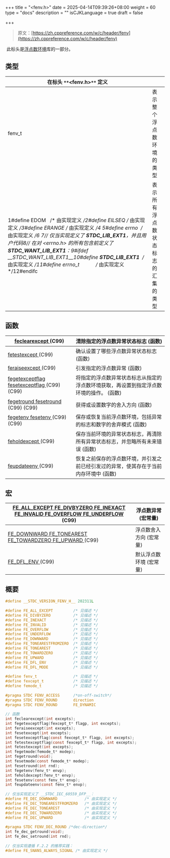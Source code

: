 +++
title = "<fenv.h>"
date = 2025-04-14T09:39:26+08:00
weight = 60
type = "docs"
description = ""
isCJKLanguage = true
draft = false

+++

> 原文：[https://zh.cppreference.com/w/c/header/fenv](https://zh.cppreference.com/w/c/header/fenv)

​	此标头是[浮点数环境](https://zh.cppreference.com/w/c/numeric/fenv)库的一部分。

## 类型

| 在标头 `**`<fenv.h>`**` 定义                                 |                                    |
| ------------------------------------------------------------ | ---------------------------------- |
| fenv_t                                                       | 表示整个浮点数环境的类型           |
| 1#define EDOM   /* 由实现定义 */2#define EILSEQ /* 由实现定义 */3#define ERANGE /* 由实现定义 */4 5#define errno  /* 由实现定义 */6 7// 仅当实现定义了 __STDC_LIB_EXT1__，并且用户代码8// 在对 <errno.h> 的所有包含前定义了 __STDC_WANT_LIB_EXT1__：9#ifdef __STDC_WANT_LIB_EXT1__10#define __STDC_LIB_EXT1__  /* 由实现定义 */11#define errno_t            /* 由实现定义 */12#endifc | 表示所有浮点数状态标志的汇集的类型 |

## 函数

| [feclearexcept   ](https://zh.cppreference.com/w/c/numeric/fenv/feclearexcept)(C99) | 清除指定的浮点数异常状态标志 (函数)                          |
| ------------------------------------------------------------ | ------------------------------------------------------------ |
| [fetestexcept   ](https://zh.cppreference.com/w/c/numeric/fenv/fetestexcept)(C99) | 确认设置了哪些浮点数异常状态标志 (函数)                      |
| [feraiseexcept   ](https://zh.cppreference.com/w/c/numeric/fenv/feraiseexcept)(C99) | 引发指定的浮点数异常 (函数)                                  |
| [fegetexceptflag   fesetexceptflag   ](https://zh.cppreference.com/w/c/numeric/fenv/feexceptflag)(C99)   (C99) | 将指定的浮点数异常状态标志从指定的浮点数环境获取，再设置到指定浮点数环境的操作。 (函数) |
| [fegetround   fesetround   ](https://zh.cppreference.com/w/c/numeric/fenv/feround)(C99)   (C99) | 获得或设置数字的舍入方向 (函数)                              |
| [fegetenv   fesetenv   ](https://zh.cppreference.com/w/c/numeric/fenv/feenv)(C99)   (C99) | 保存或恢复当前浮点数环境，包括异常的标志和数字的舍弃模式 (函数) |
| [feholdexcept   ](https://zh.cppreference.com/w/c/numeric/fenv/feholdexcept)(C99) | 保存当前环境的异常状态标志，再清除所有异常状态标志，并忽略所有未来错误 (函数) |
| [feupdateenv   ](https://zh.cppreference.com/w/c/numeric/fenv/feupdateenv)(C99) | 恢复之前保存的浮点数环境，并引发之前已经引发过的异常，使其存在于当前内存环境中 (函数) |

## 宏

| [FE_ALL_EXCEPT   FE_DIVBYZERO   FE_INEXACT   FE_INVALID   FE_OVERFLOW   FE_UNDERFLOW   ](https://zh.cppreference.com/w/c/numeric/fenv/FE_exceptions)(C99) | 浮点数异常 (宏常量)     |
| ------------------------------------------------------------ | ----------------------- |
| [FE_DOWNWARD   FE_TONEAREST   FE_TOWARDZERO   FE_UPWARD   ](https://zh.cppreference.com/w/c/numeric/fenv/FE_round)(C99) | 浮点数舍入方向 (宏常量) |
| [FE_DFL_ENV   ](https://zh.cppreference.com/w/c/numeric/fenv/FE_DFL_ENV)(C99) | 默认浮点数环境 (宏常量) |

## 概要

```c
#define __STDC_VERSION_FENV_H__ 202311L
 
#define FE_ALL_EXCEPT         /* 见描述 */
#define FE_DIVBYZERO          /* 见描述 */
#define FE_INEXACT            /* 见描述 */
#define FE_INVALID            /* 见描述 */
#define FE_OVERFLOW           /* 见描述 */
#define FE_UNDERFLOW          /* 见描述 */
#define FE_DOWNWARD           /* 见描述 */
#define FE_TONEARESTFROMZERO  /* 见描述 */
#define FE_TONEAREST          /* 见描述 */
#define FE_TOWARDZERO         /* 见描述 */
#define FE_UPWARD             /* 见描述 */
#define FE_DFL_ENV            /* 见描述 */
#define FE_DFL_MODE           /* 见描述 */
 
#define fenv_t                /* 见描述 */
#define fexcept_t             /* 见描述 */
#define femode_t              /* 见描述 */
 
#pragma STDC FENV_ACCESS      /*on-off-switch*/
#pragma STDC FENV_ROUND       direction
#pragma STDC FENV_ROUND       FE_DYNAMIC
 
// 函数
int feclearexcept(int excepts);
int fegetexceptflag(fexcept_t* flagp, int excepts);
int feraiseexcept(int excepts);
int fesetexcept(int excepts);
int fesetexceptflag(const fexcept_t* flagp, int excepts);
int fetestexceptflag(const fexcept_t* flagp, int excepts);
int fetestexcept(int excepts);
int fegetmode(femode_t* modep);
int fegetround(void);
int fesetmode(const femode_t* modep);
int fesetround(int rnd);
int fegetenv(fenv_t* envp);
int feholdexcept(fenv_t* envp);
int fesetenv(const fenv_t* envp);
int feupdateenv(const fenv_t* envp);
 
// 仅当实现定义了 __STDC_IEC_60559_DFP__：
#define FE_DEC_DOWNWARD            /* 由实现定义 */
#define FE_DEC_TONEARESTFROMZERO   /* 由实现定义 */
#define FE_DEC_TONEAREST           /* 由实现定义 */
#define FE_DEC_TOWARDZERO          /* 由实现定义 */
#define FE_DEC_UPWARD              /* 由实现定义 */
 
#pragma STDC FENV_DEC_ROUND /*dec-direction*/
int fe_dec_getround(void);
int fe_dec_setround(int rnd);
 
// 仅当实现遵循 F.2.2 的推荐实践：
#define FE_SNANS_ALWAYS_SIGNAL /* 由实现定义 */
```